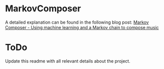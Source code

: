 # MarkovComposer
A detailed explanation can be found in the following blog post: [Markov Composer - Using machine learning and a Markov chain to compose music](http://zx.rs/3/Markov-Composer---Using-machine-learning-and-a-Markov-chain-to-compose-music/)

# ToDo
Update this readme with all relevant details about the project.
